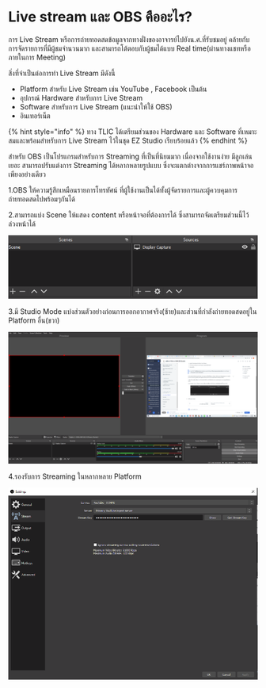 # Live stream และ OBS คืออะไร?

การ Live Stream หรือการถ่ายทอดสดข้อมูลจากทางฝั่งของอาจารย์ไปยังน.ศ.ที่รับชมอยู่ คล้ายกับการจัดรายการที่มีผู้ชมจำนวนมาก และสามารถโต้ตอบกับผู้ชมได้แบบ Real time(ผ่านทางแชทหรือภายในการ Meeting)

สิ่งที่จำเป็นต่อการทำ Live Stream มีดังนี้

* Platform สำหรับ Live Stream เช่น YouTube , Facebook เป็นต้น
* อุปกรณ์ Hardware สำหรับการ Live Stream
* Software สำหรับการ Live Stream (แนะนำให้ใช้ OBS)
* อินเทอร์เน็ต

{% hint style="info" %}
ทาง TLIC ได้เตรียมส่วนของ Hardware และ Software ที่เหมาะสมและพร้อมสำหรับการ Live Stream ไว้ในชุด EZ Studio เรียบร้อยแล้ว
{% endhint %}

สำหรับ OBS เป็นโปรแกรมสำหรับการ Streaming ที่เป็นที่นิยมมาก เนื่องจากใช้งานง่าย มีลูกเล่นเยอะ สามารถปรับแต่งการ Streaming ได้หลากหลายรูปแบบ ซึ่งจะแตกต่างจากการแชร์ภาพหน้าจอเพียงอย่างเดียว

1.OBS ให้ความรู้สึกเหมือนรายการโทรทัศน์ ที่ผู้ใช้งานเป็นได้ทั้งผู้จัดรายการและผู้ควบคุมการถ่ายทอดสดไปพร้อมๆกันได้

2.สามารถแบ่ง Scene ให้แสดง content หรือหน้าจอที่ต้องการได้ ซึ่งสามารถจัดเตรียมส่วนนี้ไว้ล่วงหน้าได้

![](<../.gitbook/assets/image (196).png>)

3.มี Studio Mode แบ่งส่วนตัวอย่างก่อนการออกอากาศจริง(ซ้าย)และส่วนที่กำลังถ่ายทอดสดอยู่ใน Platform อื่น(ขวา)

![](<../.gitbook/assets/image (206).png>)

4.รองรับการ Streaming ในหลากหลาย Platform

![](<../.gitbook/assets/image (207) (1).png>)
